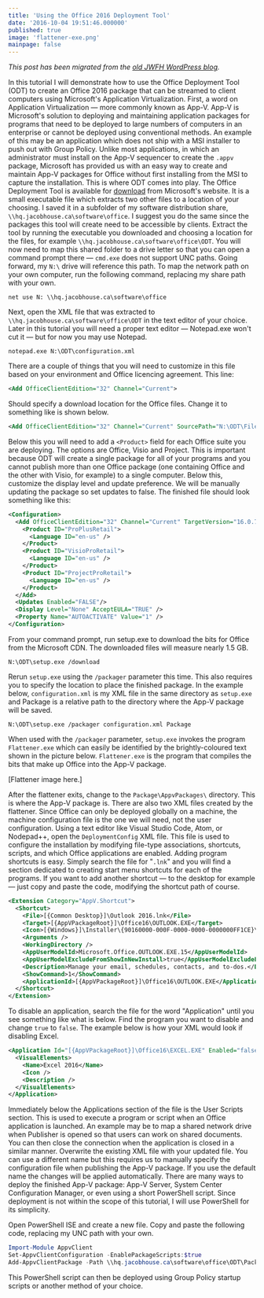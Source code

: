 ```yaml
---
title: 'Using the Office 2016 Deployment Tool'
date: '2016-10-04 19:51:46.000000'
published: true
image: 'flattener-exe.png'
mainpage: false
---
```


_This post has been migrated from the [old JWFH WordPress blog](https://github.com/jwfh/homepage#about)._

In this tutorial I will demonstrate how to use the Office Deployment Tool (ODT) to create an Office 2016 package that can be streamed to client computers using Microsoft's Application Virtualization. First, a word on Application Virtualization &mdash; more commonly known as App-V. App-V is Microsoft's solution to deploying and maintaining application packages for programs that need to be deployed to large numbers of computers in an enterprise or cannot be deployed using conventional methods. An example of this may be an application which does not ship with a MSI installer to push out with Group Policy. Unlike most applications, in which an administrator must install on the App-V sequencer to create the `.appv` package, Microsoft has provided us with an easy way to create and maintain App-V packages for Office without first installing from the MSI to capture the installation. This is where ODT comes into play. The Office Deployment Tool is available for [download](http://go.microsoft.com/fwlink/p/?LinkID=626065) from Microsoft's website. It is a small executable file which extracts two other files to a location of your choosing. I saved it in a subfolder of my software distribution share, `\\hq.jacobhouse.ca\software\office`. I suggest you do the same since the packages this tool will create need to be accessible by clients. Extract the tool by running the executable you downloaded and choosing a location for the files, for example `\\hq.jacobhouse.ca\software\office\ODT`. You will now need to map this shared folder to a drive letter so that you can open a command prompt there &mdash; `cmd.exe` does not support UNC paths. Going forward, my `N:\` drive will reference this path. To map the network path on your own computer, run the following command, replacing my share path with your own.

```batch
net use N: \\hq.jacobhouse.ca\software\office
```

Next, open the XML file that was extracted to `\\hq.jacobhouse.ca\software\office\ODT` in the text editor of your choice. Later in this tutorial you will need a proper text editor &mdash; Notepad.exe won't cut it &mdash; but for now you may use Notepad.

```batch
notepad.exe N:\ODT\configuration.xml
```

There are a couple of things that you will need to customize in this file based on your environment and Office licencing agreement. This line:

```xml
<Add OfficeClientEdition="32" Channel="Current">
```

Should specify a download location for the Office files. Change it to something like is shown below.

```xml
<Add OfficeClientEdition="32" Channel="Current" SourcePath="N:\ODT\Files">
```

Below this you will need to add a `<Product>` field for each Office suite you are deploying. The options are Office, Visio and Project. This is important because ODT will create a single package for all of your programs and you cannot publish more than one Office package (one containing Office and the other with Visio, for example) to a single computer. Below this, customize the display level and update preference. We will be manually updating the package so set updates to false. The finished file should look something like this:

```xml
<Configuration>
  <Add OfficeClientEdition="32" Channel="Current" TargetVersion="16.0.7341.2035" SourcePath="N:\ODT\Bits">
    <Product ID="ProPlusRetail">
      <Language ID="en-us" />
    </Product>
    <Product ID="VisioProRetail">
      <Language ID="en-us" />
    </Product>
    <Product ID="ProjectProRetail">
      <Language ID="en-us" />
    </Product>
  </Add>
  <Updates Enabled="FALSE"/>
  <Display Level="None" AcceptEULA="TRUE" />
  <Property Name="AUTOACTIVATE" Value="1" />
</Configuration>
```

From your command prompt, run setup.exe to download the bits for Office from the Microsoft CDN. The downloaded files will measure nearly 1.5 GB.

```batch
N:\ODT\setup.exe /download
```

Rerun `setup.exe` using the `/packager` parameter this time. This also requires you to specify the location to place the finished package. In the example below, `configuration.xml` is my XML file in the same directory as `setup.exe` and Package is a relative path to the directory where the App-V package will be saved.

```batch
N:\ODT\setup.exe /packager configuration.xml Package
```

When used with the `/packager` parameter, `setup.exe` invokes the program `Flattener.exe` which can easily be identified by the brightly-coloured text shown in the picture below. `Flattener.exe` is the program that compiles the bits that make up Office into the App-V package.

[Flattener image here.]

After the flattener exits, change to the `Package\AppvPackages\` directory. This is where the App-V package is. There are also two XML files created by the flattener. Since Office can only be deployed globally on a machine, the machine configuration file is the one we will need, not the user configuration. Using a text editor like Visual Studio Code, Atom, or Nodepad++, open the `DeploymentConfig` XML file. This file is used to configure the installation by modifying file-type associations, shortcuts, scripts, and which Office applications are enabled. Adding program shortcuts is easy. Simply search the file for "`.lnk`" and you will find a section dedicated to creating start menu shortcuts for each of the programs. If you want to add another shortcut &mdash; to the desktop for example &mdash; just copy and paste the code, modifying the shortcut path of course.

```xml
<Extension Category="AppV.Shortcut">
  <Shortcut>
    <File>[{Common Desktop}]\Outlook 2016.lnk</File>
    <Target>[{AppVPackageRoot}]\Office16\OUTLOOK.EXE</Target>
    <Icon>[{Windows}]\Installer\{90160000-000F-0000-0000-0000000FF1CE}\outicon.exe.0.ico</Icon>
    <Arguments />
    <WorkingDirectory />
    <AppUserModelId>Microsoft.Office.OUTLOOK.EXE.15</AppUserModelId>
    <AppUserModelExcludeFromShowInNewInstall>true</AppUserModelExcludeFromShowInNewInstall>
    <Description>Manage your email, schedules, contacts, and to-dos.</Description>
    <ShowCommand>1</ShowCommand>
    <ApplicationId>[{AppVPackageRoot}]\Office16\OUTLOOK.EXE</ApplicationId>
  </Shortcut>
</Extension>
```

To disable an application, search the file for the word "Application" until you see something like what is below. Find the program you want to disable and change `true` to `false`. The example below is how your XML would look if disabling Excel.

```xml
<Application Id="[{AppVPackageRoot}]\Office16\EXCEL.EXE" Enabled="false" >
  <VisualElements>
    <Name>Excel 2016</Name>
    <Icon />
    <Description />
  </VisualElements>
</Application>
```

Immediately below the Applications section of the file is the User Scripts section. This is used to execute a program or script when an Office application is launched. An example may be to map a shared network drive when Publisher is opened so that users can work on shared documents. You can then close the connection when the application is closed in a similar manner. Overwrite the existing XML file with your updated file. You can use a different name but this requires us to manually specify the configuration file when publishing the App-V package. If you use the default name the changes will be applied automatically. There are many ways to deploy the finished App-V package: App-V Server, System Center Configuration Manager, or even using a short PowerShell script. Since deployment is not within the scope of this tutorial, I will use PowerShell for its simplicity.

Open PowerShell ISE and create a new file. Copy and paste the following code, replacing my UNC path with your own.

```powershell
Import-Module AppvClient
Set-AppvClientConfiguration -EnablePackageScripts:$true
Add-AppvClientPackage -Path \\hq.jacobhouse.ca\software\office\ODT\Package\AppvPackages\VisioProRetail_ProPlusRetail_ProjectProRetail_en-us_x86.appv | Publish-AppvClientPackage -Global
```

This PowerShell script can then be deployed using Group Policy startup scripts or another method of your choice.

